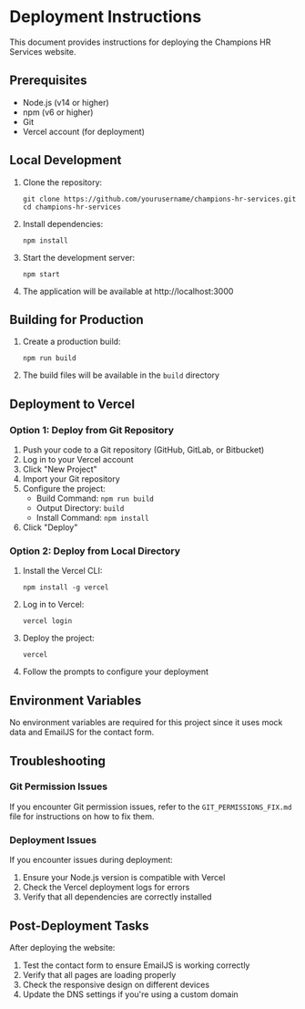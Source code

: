 # Deployment Instructions

This document provides instructions for deploying the Champions HR Services website.

## Prerequisites

- Node.js (v14 or higher)
- npm (v6 or higher)
- Git
- Vercel account (for deployment)

## Local Development

1. Clone the repository:
   ```
   git clone https://github.com/yourusername/champions-hr-services.git
   cd champions-hr-services
   ```

2. Install dependencies:
   ```
   npm install
   ```

3. Start the development server:
   ```
   npm start
   ```

4. The application will be available at http://localhost:3000

## Building for Production

1. Create a production build:
   ```
   npm run build
   ```

2. The build files will be available in the `build` directory

## Deployment to Vercel

### Option 1: Deploy from Git Repository

1. Push your code to a Git repository (GitHub, GitLab, or Bitbucket)
2. Log in to your Vercel account
3. Click "New Project"
4. Import your Git repository
5. Configure the project:
   - Build Command: `npm run build`
   - Output Directory: `build`
   - Install Command: `npm install`
6. Click "Deploy"

### Option 2: Deploy from Local Directory

1. Install the Vercel CLI:
   ```
   npm install -g vercel
   ```

2. Log in to Vercel:
   ```
   vercel login
   ```

3. Deploy the project:
   ```
   vercel
   ```

4. Follow the prompts to configure your deployment

## Environment Variables

No environment variables are required for this project since it uses mock data and EmailJS for the contact form.

## Troubleshooting

### Git Permission Issues

If you encounter Git permission issues, refer to the `GIT_PERMISSIONS_FIX.md` file for instructions on how to fix them.

### Deployment Issues

If you encounter issues during deployment:

1. Ensure your Node.js version is compatible with Vercel
2. Check the Vercel deployment logs for errors
3. Verify that all dependencies are correctly installed

## Post-Deployment Tasks

After deploying the website:

1. Test the contact form to ensure EmailJS is working correctly
2. Verify that all pages are loading properly
3. Check the responsive design on different devices
4. Update the DNS settings if you're using a custom domain
